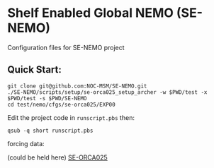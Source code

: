 # Shelf Enabled Global NEMO (SE-NEMO)

Configuration files for SE-NEMO project

## Quick Start:

```
git clone git@github.com:NOC-MSM/SE-NEMO.git
./SE-NEMO/scripts/setup/se-orca025_setup_archer -w $PWD/test -x $PWD/test -s $PWD/SE-NEMO
cd test/nemo/cfgs/se-orca025/EXP00
```
Edit the project code in  `runscript.pbs` then:
```
qsub -q short runscript.pbs
```

forcing data:

(could be held here)
[SE-ORCA025](http://gws-access.ceda.ac.uk/public/jmmp_collab/)

